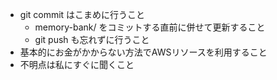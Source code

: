 - git commit はこまめに行うこと
  - memory-bank/ をコミットする直前に併せて更新すること
  - git push も忘れずに行うこと
- 基本的にお金がかからない方法でAWSリソースを利用すること
- 不明点は私にすぐに聞くこと
